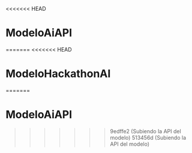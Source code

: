 <<<<<<< HEAD
# ModeloAiAPI
=======
<<<<<<< HEAD
# ModeloHackathonAI
=======
# ModeloAiAPI
>>>>>>> 9edffe2 (Subiendo la API del modelo)
>>>>>>> 513456d (Subiendo la API del modelo)
